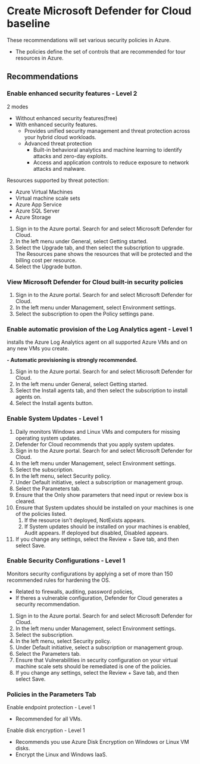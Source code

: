 # Create Microsoft Defender for Cloud baseline

These recommendations will set various security policies in Azure.

- The policies define the set of controls that are recommended for tour resources in Azure.

## Recommendations

### Enable enhanced security features - Level 2

2 modes

- Without enhanced security features(free)
- With enhanced security features.
  - Provides unified security management and threat protection across your hybrid cloud workloads.
  - Advanced threat protection
    - Built-in behavioral analytics and machine learning to identify attacks and zero-day exploits.
    - Access and application controls to reduce exposure to network attacks and malware.

Resources supported by threat potection:

- Azure Virtual Machines
- Virtual machine scale sets
- Azure App Service
- Azure SQL Server
- Azure Storage

1. Sign in to the Azure portal. Search for and select Microsoft Defender for Cloud.
1. In the left menu under General, select Getting started.
1. Select the Upgrade tab, and then select the subscription to upgrade. The Resources pane shows the resources that will be protected and the billing cost per resource.
1. Select the Upgrade button.

### View Microsoft Defender for Cloud built-in security policies

1. Sign in to the Azure portal. Search for and select Microsoft Defender for Cloud.
1. In the left menu under Management, select Environment settings.
1. Select the subscription to open the Policy settings pane.

### Enable automatic provision of the Log Analytics agent - Level 1

installs the Azure Log Analytics agent on all supported Azure VMs and on any new VMs you create.

**- Automatic provisioning is strongly recommended.**

1. Sign in to the Azure portal. Search for and select Microsoft Defender for Cloud.
1. In the left menu under General, select Getting started.
1. Select the Install agents tab, and then select the subscription to install agents on.
1. Select the Install agents button.

### Enable System Updates - Level 1

1. Daily monitors Windows and Linux VMs and computers for missing operating system updates.
1. Defender for Cloud recommends that you apply system updates.
1. Sign in to the Azure portal. Search for and select Microsoft Defender for Cloud.
1. In the left menu under Management, select Environment settings.
1. Select the subscription.
1. In the left menu, select Security policy.
1. Under Default initiative, select a subscription or management group.
1. Select the Parameters tab.
1. Ensure that the Only show parameters that need input or review box is cleared.
1. Ensure that System updates should be installed on your machines is one of the policies listed.
    1. If the resource isn't deployed, NotExists appears.
    1. If System updates should be installed on your machines is enabled, Audit appears. If deployed but disabled, Disabled appears.
1. If you change any settings, select the Review + Save tab, and then select Save.

### Enable Security Configurations - Level 1

Monitors security configurations by applying a set of more than 150 recommended rules for hardening the OS.

- Related to firewalls, auditing, password policies,
- If theres a vulnerable configuration, Defender for Cloud generates a security recommendation.

1. Sign in to the Azure portal. Search for and select Microsoft Defender for Cloud.
2. In the left menu under Management, select Environment settings.
3. Select the subscription.
4. In the left menu, select Security policy.
5. Under Default initiative, select a subscription or management group.
6. Select the Parameters tab.
7. Ensure that Vulnerabilities in security configuration on your virtual machine scale sets should be remediated is one of the policies.
8. If you change any settings, select the Review + Save tab, and then select Save.

### Policies in the Parameters Tab

Enable endpoint protection - Level 1

- Recommended for all VMs.

Enable disk encryption - Level 1

- Recommends you use Azure Disk Encryption on Windows or Linux VM disks.
- Encrypt the Linux and Windows IaaS.